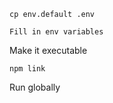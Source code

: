```
cp env.default .env
```

```
Fill in env variables
```

Make it executable
```
npm link
```

Run globally